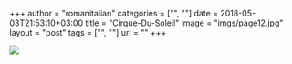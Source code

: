 +++
author = "romanitalian"
categories = ["", ""]
date = 2018-05-03T21:53:10+03:00
title = "Cirque-Du-Soleil"
image = "imgs/page12.jpg"
layout = "post"
tags = ["", ""]
url = ""
+++

<img src="/imgs/page12.jpg">